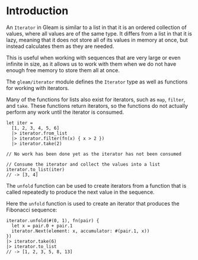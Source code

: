 # Introduction

An `Iterator` in Gleam is similar to a list in that it is an ordered collection of values, where all values are of the same type. It differs from a list in that it is lazy, meaning that it does not store all of its values in memory at once, but instead calculates them as they are needed.

This is useful when working with sequences that are very large or even infinite in size, as it allows us to work with them when we do not have enough free memory to store them all at once.

The `gleam/iterator` module defines the `Iterator` type as well as functions for working with iterators.

Many of the functions for lists also exist for iterators, such as `map`, `filter`, and `take`. These functions return iterators, so the functions do not actually perform any work until the iterator is consumed.

```gleam
let iter = 
  [1, 2, 3, 4, 5, 6]
  |> iterator.from_list
  |> iterator.filter(fn(x) { x > 2 })
  |> iterator.take(2)

// No work has been done yet as the iterator has not been consumed

// Consume the iterator and collect the values into a list
iterator.to_list(iter)
// -> [3, 4]
```

The `unfold` function can be used to create iterators from a function that is called repeatedly to produce the next value in the sequence.

Here the `unfold` function is used to create an iterator that produces the Fibonacci sequence:

```gleam 
iterator.unfold(#(0, 1), fn(pair) {
  let x = pair.0 + pair.1
  iterator.Next(element: x, accumulator: #(pair.1, x))
})
|> iterator.take(6)
|> iterator.to_list
// -> [1, 2, 3, 5, 8, 13]
```
